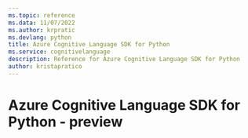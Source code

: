 ```yaml
---
ms.topic: reference
ms.data: 11/07/2022
ms.author: krpratic
ms.devlang: python
title: Azure Cognitive Language SDK for Python
ms.service: cognitivelanguage
description: Reference for Azure Cognitive Language SDK for Python
author: kristapratico
---
```

# Azure Cognitive Language SDK for Python - preview
